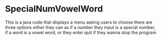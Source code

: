 # SpecialNumVowelWord
This is a java code that displays a menu asking users to choose there are three options either they can as if a number they input is a special number, if a word is a vowel word, or they enter quit if they wanna stop the program
